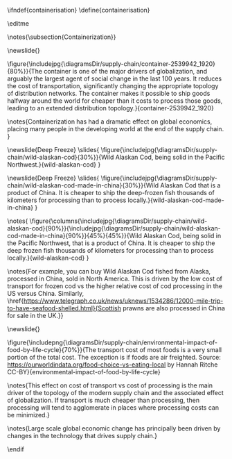 \ifndef{containerisation}
\define{containerisation}

\editme

\notes{\subsection{Containerization}}

\newslide{}

\figure{\includejpg{\diagramsDir/supply-chain/container-2539942_1920}{80%}}{The container is one of the major drivers of globalization, and arguably the largest agent of social change in the last 100 years. It reduces the cost of transportation, significantly changing the appropriate topology of distribution networks. The container makes it possible to ship goods halfway around the world for cheaper than it costs to process those goods, leading to an extended distribution topology.}{container-2539942_1920}

\notes{Containerization has had a dramatic effect on global economics, placing many people in the developing world at the end of the supply chain. }

\newslide{Deep Freeze}
\slides{
\figure{\includejpg{\diagramsDir/supply-chain/wild-alaskan-cod}{30%}}{Wild Alaskan Cod, being solid in the Pacific Northwest.}{wild-alaskan-cod}
}

\newslide{Deep Freeze}
\slides{
\figure{\includejpg{\diagramsDir/supply-chain/wild-alaskan-cod-made-in-china}{30%}}{Wild Alaskan Cod that is a product of China. It is cheaper to ship the deep-frozen fish thousands of kilometers for processing than to process locally.}{wild-alaskan-cod-made-in-china}
}

\notes{
\figure{\columns{\includejpg{\diagramsDir/supply-chain/wild-alaskan-cod}{90%}}{\includejpg{\diagramsDir/supply-chain/wild-alaskan-cod-made-in-china}{90%}}{45%}{45%}}{Wild Alaskan Cod, being solid in the Pacific Northwest, that is a product of China. It is cheaper to ship the deep frozen fish thousands of kilometers for processing than to process locally.}{wild-alaskan-cod}
}

\notes{For example, you can buy Wild Alaskan Cod fished from Alaska, processed in China, sold in North America. This is driven by the low cost of transport for frozen cod vs the higher relative cost of cod processing in the US versus China. Similarly, \href{https://www.telegraph.co.uk/news/uknews/1534286/12000-mile-trip-to-have-seafood-shelled.html}{Scottish prawns are also processed in China for sale in the UK.}}

\newslide{}


\figure{\includepng{\diagramsDir/supply-chain/environmental-impact-of-food-by-life-cycle}{70%}}{The transport cost of most foods is a very small portion of the total cost. The exception is if foods are air freighted. Source: <https://ourworldindata.org/food-choice-vs-eating-local> by Hannah Ritche CC-BY}{environmental-impact-of-food-by-life-cycle}

\notes{This effect on cost of transport vs cost of processing is the main driver of the topology of the modern supply chain and the associated effect of globalization. If transport is much cheaper than processing, then processing will tend to agglomerate in places where processing costs can be minimized.}

\notes{Large scale global economic change has principally been driven by changes in the technology that drives supply chain.}

\endif

